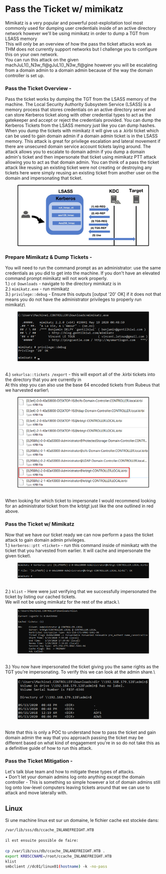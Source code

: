 # Pass the Ticket w/ mimikatz

Mimikatz is a very popular and powerful post-exploitation tool most commonly used for dumping user credentials inside of an active directory network however we'll be using mimikatz in order to dump a TGT from LSASS memory\
This will only be an overview of how the pass the ticket attacks work as THM does not currently support networks but I challenge you to configure this on your own network.\
You can run this attack on the given machJuL1()\_N3w\_fl@gJuL1()\_N3w\_fl@gine however you will be escalating from a domain admin to a domain admin because of the way the domain controller is set up.

### Pass the Ticket Overview -

&#x20;

Pass the ticket works by dumping the TGT from the LSASS memory of the machine. The Local Security Authority Subsystem Service (LSASS) is a memory process that stores credentials on an active directory server and can store Kerberos ticket along with other credential types to act as the gatekeeper and accept or reject the credentials provided. You can dump the Kerberos Tickets from the LSASS memory just like you can dump hashes. When you dump the tickets with mimikatz it will give us a .kirbi ticket which can be used to gain domain admin if a domain admin ticket is in the LSASS memory. This attack is great for privilege escalation and lateral movement if there are unsecured domain service account tickets laying around. The attack allows you to escalate to domain admin if you dump a domain admin's ticket and then impersonate that ticket using mimikatz PTT attack allowing you to act as that domain admin. You can think of a pass the ticket attack like reusing an existing ticket were not creating or destroying any tickets here were simply reusing an existing ticket from another user on the domain and impersonating that ticket.

<figure><img src="../.gitbook/assets/image (11) (1) (1).png" alt=""><figcaption></figcaption></figure>

### Prepare Mimikatz & Dump Tickets -&#x20;

You will need to run the command prompt as an administrator: use the same credentials as you did to get into the machine. If you don't have an elevated command prompt mimikatz will not work properly.\
1.) `cd Downloads` - navigate to the directory mimikatz is in\
2.) `mimikatz.exe` - run mimikatz\
3.) `privilege::debug` - Ensure this outputs \[output '20' OK] if it does not that means you do not have the administrator privileges to properly run mimikatz\


<div align="left" data-full-width="false">

<figure><img src="../.gitbook/assets/image (12) (1) (1).png" alt=""><figcaption></figcaption></figure>

</div>

\
4.) `sekurlsa::tickets /export` - this will export all of the .kirbi tickets into the directory that you are currently in\
At this step you can also use the base 64 encoded tickets from Rubeus that we harvested earlier\


<div align="left">

<figure><img src="../.gitbook/assets/image (13) (1) (1).png" alt=""><figcaption></figcaption></figure>

</div>

\
When looking for which ticket to impersonate I would recommend looking for an administrator ticket from the krbtgt just like the one outlined in red above.

### Pass the Ticket w/ Mimikatz

Now that we have our ticket ready we can now perform a pass the ticket attack to gain domain admin privileges.\
1.) `kerberos::ptt <ticket>` - run this command inside of mimikatz with the ticket that you harvested from earlier. It will cache and impersonate the given ticket\


<figure><img src="../.gitbook/assets/image (14) (1).png" alt=""><figcaption></figcaption></figure>

\
2.) `klist` - Here were just verifying that we successfully impersonated the ticket by listing our cached tickets.\
We will not be using mimikatz for the rest of the attack.\


<figure><img src="../.gitbook/assets/image (15) (1).png" alt=""><figcaption></figcaption></figure>

\
3.) You now have impersonated the ticket giving you the same rights as the TGT you're impersonating. To verify this we can look at the admin share.\


<div align="left">

<figure><img src="../.gitbook/assets/image (16) (1).png" alt=""><figcaption></figcaption></figure>

</div>

\
Note that this is only a POC to understand how to pass the ticket and gain domain admin the way that you approach passing the ticket may be different based on what kind of engagement you're in so do not take this as a definitive guide of how to run this attack.

### Pass the Ticket Mitigation -

Let's talk blue team and how to mitigate these types of attacks. \
• Don't let your domain admins log onto anything except the domain controller - This is something so simple however a lot of domain admins still log onto low-level computers leaving tickets around that we can use to attack and move laterally with.







## Linux



Si une machine linux est sur un domaine, le fichier cache est stockée dans:&#x20;

```bash
/var/lib/sss/db/ccache_INLANEFREIGHT.HTB

il est ensuite possible de faire:

cp /var/lib/sss/db/ccache_INLANEFREIGHT.HTB .
export KRB5CCNAME=/root/ccache_INLANEFREIGHT.HTB
klist
smbclient //dc01/linux01(hostname) -k -no-pass
```
